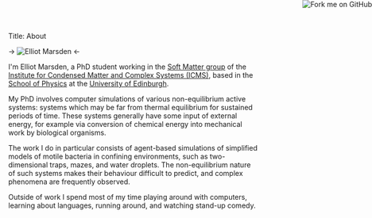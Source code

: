 Title: About

-> ![Elliot Marsden](/images/ejm_small.jpg) <-

I'm Elliot Marsden, a PhD student working in the [Soft Matter group](http://www2.ph.ed.ac.uk/cmatter/soft.html) of the [Institute for Condensed Matter and Complex Systems (ICMS)](http://www2.ph.ed.ac.uk/cmatter), based in the [School of Physics](http://www.ph.ed.ac.uk) at the [University of Edinburgh](http://www.ed.ac.uk/home).

My PhD involves computer simulations of various non-equilibrium active systems: systems which may be far from thermal equilibrium for sustained periods of time. These systems generally have some input of external energy, for example via conversion of chemical energy into mechanical work by biological organisms.

The work I do in particular consists of agent-based simulations of simplified models of motile bacteria in confining environments, such as two-dimensional traps, mazes, and water droplets. The non-equilibrium nature of such systems makes their behaviour difficult to predict, and complex phenomena are frequently observed.

Outside of work I spend most of my time playing around with computers, learning about languages, running around, and watching stand-up comedy.

<a href="https://github.com/eddiejessup"><img style="position: absolute; top: 0; right: 0; border: 0;" src="https://camo.githubusercontent.com/a6677b08c955af8400f44c6298f40e7d19cc5b2d/68747470733a2f2f73332e616d617a6f6e6177732e636f6d2f6769746875622f726962626f6e732f666f726b6d655f72696768745f677261795f3664366436642e706e67" alt="Fork me on GitHub" data-canonical-src="https://s3.amazonaws.com/github/ribbons/forkme_right_gray_6d6d6d.png"></a>
